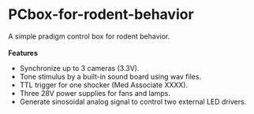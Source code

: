 # PCbox-for-rodent-behavior
  A simple pradigm control box for rodent behavior.<BR><BR>
  **Features**
  - Synchronize up to 3 cameras (3.3V).
  - Tone stimulus by a built-in sound board using wav files.
  - TTL trigger for one shocker (Med Associate XXXX).
  - Three 28V power supplies for fans and lamps.
  - Generate sinosoidal analog signal to control two external LED drivers.  
  

